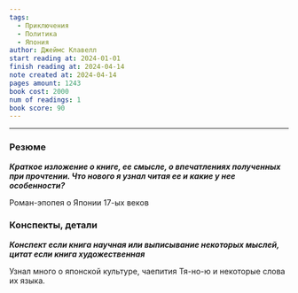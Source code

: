 ```yaml
---
tags:
  - Приключения
  - Политика
  - Япония
author: Джеймс Клавелл
start reading at: 2024-01-01
finish reading at: 2024-04-14
note created at: 2024-04-14
pages amount: 1243
book cost: 2000
num of readings: 1
book score: 90
---
```

----

### Резюме
***Краткое изложение о книге, ее смысле, о впечатлениях полученных при прочтении. Что нового я узнал читая ее и какие у нее особенности?***

Роман-эпопея о Японии 17-ых веков

### Конспекты, детали
***Конспект если книга научная или выписывание некоторых мыслей, цитат если книга художественная***

Узнал много о японской культуре, чаепития Тя-но-ю и некоторые слова их языка.